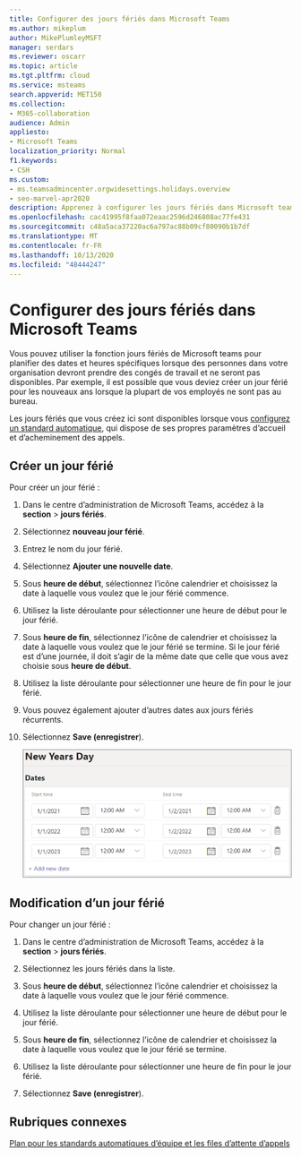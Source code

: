 ```yaml
---
title: Configurer des jours fériés dans Microsoft Teams
ms.author: mikeplum
author: MikePlumleyMSFT
manager: serdars
ms.reviewer: oscarr
ms.topic: article
ms.tgt.pltfrm: cloud
ms.service: msteams
search.appverid: MET150
ms.collection:
- M365-collaboration
audience: Admin
appliesto:
- Microsoft Teams
localization_priority: Normal
f1.keywords:
- CSH
ms.custom:
- ms.teamsadmincenter.orgwidesettings.holidays.overview
- seo-marvel-apr2020
description: Apprenez à configurer les jours fériés dans Microsoft teams pour les utiliser avec vos standards automatiques.
ms.openlocfilehash: cac41995f8faa072eaac2596d246808ac77fe431
ms.sourcegitcommit: c48a5aca37220ac6a797ac88b09cf80090b1b7df
ms.translationtype: MT
ms.contentlocale: fr-FR
ms.lasthandoff: 10/13/2020
ms.locfileid: "48444247"
---
```

# <a name="set-up-holidays-in-microsoft-teams"></a>Configurer des jours fériés dans Microsoft Teams

Vous pouvez utiliser la fonction jours fériés de Microsoft teams pour planifier des dates et heures spécifiques lorsque des personnes dans votre organisation devront prendre des congés de travail et ne seront pas disponibles. Par exemple, il est possible que vous deviez créer un jour férié pour les nouveaux ans lorsque la plupart de vos employés ne sont pas au bureau.

Les jours fériés que vous créez ici sont disponibles lorsque vous [configurez un standard automatique](create-a-phone-system-auto-attendant.md), qui dispose de ses propres paramètres d’accueil et d’acheminement des appels.

## <a name="create-a-holiday"></a>Créer un jour férié

Pour créer un jour férié :

1. Dans le centre d’administration de Microsoft Teams, accédez à la **section**  >  **jours fériés**.

2. Sélectionnez **nouveau jour férié**.

3. Entrez le nom du jour férié.

4. Sélectionnez **Ajouter une nouvelle date**.

5. Sous **heure de début**, sélectionnez l’icône calendrier et choisissez la date à laquelle vous voulez que le jour férié commence.

6. Utilisez la liste déroulante pour sélectionner une heure de début pour le jour férié.

7. Sous **heure de fin**, sélectionnez l’icône de calendrier et choisissez la date à laquelle vous voulez que le jour férié se termine. Si le jour férié est d’une journée, il doit s’agir de la même date que celle que vous avez choisie sous **heure de début**.

8. Utilisez la liste déroulante pour sélectionner une heure de fin pour le jour férié.

9. Vous pouvez également ajouter d’autres dates aux jours fériés récurrents.

10. Sélectionnez **Save (enregistrer**).

    ![](media/holidays-set-up.png)

## <a name="change-a-holiday"></a>Modification d’un jour férié

Pour changer un jour férié :

1. Dans le centre d’administration de Microsoft Teams, accédez à la **section**  >  **jours fériés**.

2. Sélectionnez les jours fériés dans la liste.

3. Sous **heure de début**, sélectionnez l’icône calendrier et choisissez la date à laquelle vous voulez que le jour férié commence.

4. Utilisez la liste déroulante pour sélectionner une heure de début pour le jour férié.

5. Sous **heure de fin**, sélectionnez l’icône de calendrier et choisissez la date à laquelle vous voulez que le jour férié se termine. 

6. Utilisez la liste déroulante pour sélectionner une heure de fin pour le jour férié.

7. Sélectionnez **Save (enregistrer**).

## <a name="related-topics"></a>Rubriques connexes

[Plan pour les standards automatiques d’équipe et les files d’attente d’appels](plan-auto-attendant-call-queue.md)
